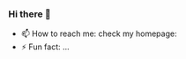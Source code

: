 ### Hi there 👋

<!--
**timgluz/timgluz** is a ✨ _special_ ✨ repository because its `README.md` (this file) appears on your GitHub profile.

Here are some ideas to get you started:
-->


- 📫 How to reach me: check my homepage: [](https://www.sulg.dev)
- ⚡ Fun fact: ...

